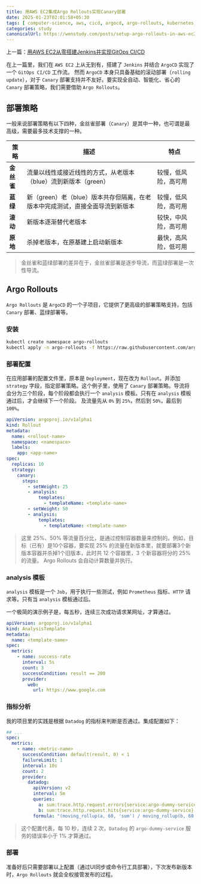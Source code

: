 ```yaml
---
title: 用AWS EC2集成Argo Rollouts实现Canary部署
date: 2025-01-23T02:01:58+05:30
tags: [ computer-science, aws, cicd, argocd, argo-rollouts, kubernetes, gitops ]
categories: study
canonicalUrl: https://wenstudy.com/posts/setup-argo-rollouts-in-aws-ec2/
---
```


上一篇：[用AWS EC2从零搭建Jenkins并实现GitOps CI/CD](/posts/setup-jenkins-in-aws-ec2/)

在上一篇里，我们在 `AWS EC2` 上从无到有，搭建了 `Jenkins` 并结合 `ArgoCD` 实现了一个 `GitOps CI/CD` 工作流。
然而 `ArgoCD` 本身只具备基础的滚动部署（`rolling update`），对于 `Canary` 部署支持并不友好。要实现全自动、智能化、省心的
`Canary` 部署策略，我们需要借助 `Argo Rollouts`。

<!--more-->

## 部署策略

一般来说部署策略有以下四种，金丝雀部署（`Canary`）是其中一种，也可谓是最高级，需要最多技术支撑的一种。

| 策略      | 描述                                          | 特点         |
|---------|---------------------------------------------|------------|
| **金丝雀** | 流量以线性或接近线性的方式，从老版本（blue）流到新版本（green）        | 较慢，低风险，高可用 |
| **蓝绿**  | 新（green）老（blue）版本共存但隔离，在老版本中完成测试，直接全面导流到新版本 | 较慢，低风险，高可用 |
| **滚动**  | 新版本逐渐替代老版本                                  | 较快，中风险，高可用 |
| **原地**  | 杀掉老版本，在原基建上启动新版本                            | 最快，高风险，低可用 |

> 金丝雀和蓝绿部署的差异在于，金丝雀部署是逐步导流，而蓝绿部署是一次性导流。

## Argo Rollouts

`Argo Rollouts` 是 `ArgoCD` 的一个子项目，它提供了更高级的部署策略支持，包括 `Canary` 部署、蓝绿部署等。

### 安装

```bash
kubectl create namespace argo-rollouts
kubectl apply -n argo-rollouts -f https://raw.githubusercontent.com/argoproj/argo-rollouts/stable/manifests/install.yaml
```

### 部署配置

在应用部署的配置文件里，原本是 `Deployment`，现在改为 `Rollout`。并添加 `strategy` 字段，指定部署策略。这个例子里，使用了
`Canary` 部署策略。导流将会分为三个阶段，每个阶段都会执行一个 `analysis` 模板。只有在 `analysis` 模板通过后，才会继续下一个阶段。
及流量先从 `0%` 到 `25%`，然后到 `50%`，最后到 `100%`。

```yaml
apiVersion: argoproj.io/v1alpha1
kind: Rollout
metadata:
  name: <rollout-name>
  namespace: <namespace>
  labels:
    app: <app-name>
spec:
  replicas: 10
  strategy:
    canary:
      steps:
        - setWeight: 25
        - analysis:
            templates:
              - templateName: <template-name>
        - setWeight: 50
        - analysis:
            templates:
              - templateName: <template-name>
```

> 这里 25%、50% 等流量百分比，是通过控制容器数量来控制的。例如，目标（已有）是10个容器，要实现 25%
> 的流量在新版本里，就要部署3个新版本容器并杀掉1个旧版本，此时共 12 个容器里，3 个新容器将分的 25% 的流量。
> Argo Rollouts 会自动计算数量并执行。

### analysis 模板

`analysis` 模板是一个 `Job`，用于执行一些测试，例如 `Prometheus` 指标、`HTTP` 请求等。只有当 `analysis` 模板通过后。

一个极简的演示例子是，每五秒，连续三次成功请求某网址，才算通过。

```yaml
apiVersion: argoproj.io/v1alpha1
kind: AnalysisTemplate
metadata:
  name: <template-name>
spec:
  metrics:
    - name: success-rate
      interval: 5s
      count: 3
      successCondition: result == 200
      provider:
        web:
          url: https://www.google.com
```

### 指标分析

我的项目里的实践是根据 `Datadog` 的指标来判断是否通过。集成配置如下：

```yaml
## ...
spec:
  metrics:
    - name: <metric-name>
      successCondition: default(result, 0) < 1
      failureLimit: 1
      interval: 10s
      count: 2
      provider:
        datadog:
          apiVersion: v2
          interval: 5m
          queries:
            a: sum:trace.http.request.errors{service:argo-dummy-service}.as_count()
            b: sum:trace.http.request.hits{service:argo-dummy-service}.as_count()
          formula: "(moving_rollup(a, 60, 'sum') / moving_rollup(b, 60, 'sum')) * 100"
```

> 这个配置代表，每 10 秒，连续 2 次，`Datadog` 的 `argo-dummy-service` 服务的错误率小于 1% 才算通过。

### 部署

准备好后只需要部署以上配置（通过UI同步或命令行工具部署），下次发布新版本时，`Argo Rollouts` 就会全权接管发布的过程。
